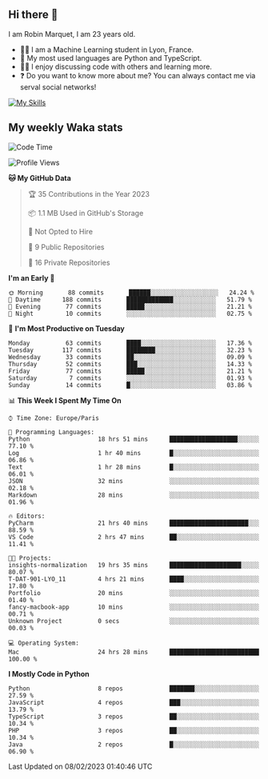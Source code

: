 ## Hi there 👋

I am Robin Marquet, I am 23 years old.

- 👨‍💻 I am a Machine Learning student in Lyon, France.
- 🌱 My most used languages are Python and TypeScript.
- 👯‍♀️ I enjoy discussing code with others and learning more.
- ❓ Do you want to know more about me? You can always contact me via serval social networks!

[![My Skills](https://skillicons.dev/icons?i=html,css,docker,express,figma,firebase,graphql,nodejs,react,ts,vue,py,pytorch)](https://skillicons.dev)

## My weekly Waka stats

<!--START_SECTION:waka-->
![Code Time](http://img.shields.io/badge/Code%20Time-3%2C353%20hrs%2027%20mins-blue)

![Profile Views](http://img.shields.io/badge/Profile%20Views-5-blue)

**🐱 My GitHub Data** 

> 🏆 35 Contributions in the Year 2023
 > 
> 📦 1.1 MB Used in GitHub's Storage 
 > 
> 🚫 Not Opted to Hire
 > 
> 📜 9 Public Repositories 
 > 
> 🔑 16 Private Repositories  
 > 
**I'm an Early 🐤** 

```text
🌞 Morning       88 commits       ██████░░░░░░░░░░░░░░░░░░░   24.24 % 
🌆 Daytime      188 commits       █████████████░░░░░░░░░░░░   51.79 % 
🌃 Evening       77 commits       █████░░░░░░░░░░░░░░░░░░░░   21.21 % 
🌙 Night         10 commits       ░░░░░░░░░░░░░░░░░░░░░░░░░   02.75 % 

```
📅 **I'm Most Productive on Tuesday** 

```text
Monday          63 commits       ████░░░░░░░░░░░░░░░░░░░░░   17.36 % 
Tuesday        117 commits       ████████░░░░░░░░░░░░░░░░░   32.23 % 
Wednesday       33 commits       ██░░░░░░░░░░░░░░░░░░░░░░░   09.09 % 
Thursday        52 commits       ███░░░░░░░░░░░░░░░░░░░░░░   14.33 % 
Friday          77 commits       █████░░░░░░░░░░░░░░░░░░░░   21.21 % 
Saturday         7 commits       ░░░░░░░░░░░░░░░░░░░░░░░░░   01.93 % 
Sunday          14 commits       █░░░░░░░░░░░░░░░░░░░░░░░░   03.86 % 

```


📊 **This Week I Spent My Time On** 

```text
⌚︎ Time Zone: Europe/Paris

💬 Programming Languages: 
Python                   18 hrs 51 mins      ███████████████████░░░░░░   77.10 % 
Log                      1 hr 40 mins        █░░░░░░░░░░░░░░░░░░░░░░░░   06.86 % 
Text                     1 hr 28 mins        █░░░░░░░░░░░░░░░░░░░░░░░░   06.01 % 
JSON                     32 mins             ░░░░░░░░░░░░░░░░░░░░░░░░░   02.18 % 
Markdown                 28 mins             ░░░░░░░░░░░░░░░░░░░░░░░░░   01.96 % 

🔥 Editors: 
PyCharm                  21 hrs 40 mins      ██████████████████████░░░   88.59 % 
VS Code                  2 hrs 47 mins       ██░░░░░░░░░░░░░░░░░░░░░░░   11.41 % 

🐱‍💻 Projects: 
insights-normalization   19 hrs 35 mins      ████████████████████░░░░░   80.07 % 
T-DAT-901-LYO_11         4 hrs 21 mins       ████░░░░░░░░░░░░░░░░░░░░░   17.80 % 
Portfolio                20 mins             ░░░░░░░░░░░░░░░░░░░░░░░░░   01.40 % 
fancy-macbook-app        10 mins             ░░░░░░░░░░░░░░░░░░░░░░░░░   00.71 % 
Unknown Project          0 secs              ░░░░░░░░░░░░░░░░░░░░░░░░░   00.03 % 

💻 Operating System: 
Mac                      24 hrs 28 mins      █████████████████████████   100.00 % 

```

**I Mostly Code in Python** 

```text
Python                   8 repos             ███████░░░░░░░░░░░░░░░░░░   27.59 % 
JavaScript               4 repos             ███░░░░░░░░░░░░░░░░░░░░░░   13.79 % 
TypeScript               3 repos             ██░░░░░░░░░░░░░░░░░░░░░░░   10.34 % 
PHP                      3 repos             ██░░░░░░░░░░░░░░░░░░░░░░░   10.34 % 
Java                     2 repos             █░░░░░░░░░░░░░░░░░░░░░░░░   06.90 % 

```



 Last Updated on 08/02/2023 01:40:46 UTC
<!--END_SECTION:waka-->
